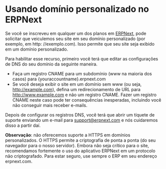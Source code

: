 # Usando domínio personalizado no ERPNext



Se você se inscreveu em qualquer um dos planos em [ERPNext](https://erpnext.com), pode solicitar que veiculemos seu site em seu domínio personalizado (por exemplo, em http: //exemplo.com). Isso permite que seu site seja exibido em um domínio personalizado.


Para habilitar esse recurso, primeiro você terá que editar as configurações de DNS do seu domínio da seguinte maneira.


* Faça um registro CNAME para um subdomínio (www na maioria dos casos) para {youraccountname}.erpnext.com
* Se você deseja exibir o site em um domínio sem www (ou seja, http://example.com), defina um redirecionamento de URL para http://www.example.com e não um registro CNAME. Fazer um registro CNAME neste caso pode ter consequências inesperadas, incluindo você não conseguir mais receber e-mails.


Depois de configurar os registros DNS, você terá que abrir um tíquete de suporte enviando um e-mail para support@erpnext.com e nós cuidaremos disso a partir daí.


**Observação**: não oferecemos suporte a HTTPS em domínios personalizados. O HTTPS permite a criptografia de ponta a ponta (do seu navegador para o nosso servidor). Embora não seja crítico para o site, recomendamos fortemente o uso do aplicativo ERPNext em um protocolo não criptografado. Para estar seguro, use sempre o ERP em seu endereço erpnext.com.

